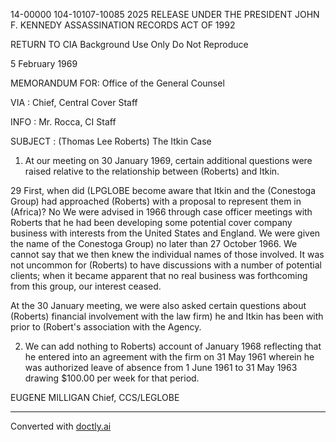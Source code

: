 14-00000
104-10107-10085
2025 RELEASE UNDER THE PRESIDENT JOHN F. KENNEDY ASSASSINATION RECORDS ACT OF 1992

RETURN TO CIA
Background Use Only
Do Not Reproduce

5 February 1969

MEMORANDUM FOR: Office of the General Counsel

VIA : Chief, Central Cover Staff

INFO : Mr. Rocca, CI Staff

SUBJECT : (Thomas Lee Roberts) The Itkin Case

1. At our meeting on 30 January 1969, certain additional questions were raised relative to the relationship between (Roberts) and Itkin.

29 First, when did (LPGLOBE become aware that Itkin and the (Conestoga Group) had approached (Roberts) with a proposal to represent them in (Africa)? No We were advised in 1966 through case officer meetings with Roberts that he had been developing some potential cover company business with interests from the United States and England. We were given the name of the Conestoga Group) no later than 27 October 1966. We cannot say that we then knew the individual names of those involved. It was not uncommon for (Roberts) to have discussions with a number of potential clients; when it became apparent that no real business was forthcoming from this group, our interest ceased.

At the 30 January meeting, we were also asked certain questions about (Roberts) financial involvement with the law firm) he and Itkin has been with prior to (Robert's association with the Agency.

2. We can add nothing to Roberts) account of January 1968 reflecting that he entered into an agreement with the firm on 31 May 1961 wherein he was authorized leave of absence from 1 June 1961 to 31 May 1963 drawing $100.00 per week for that period.

EUGENE MILLIGAN
Chief, CCS/LEGLOBE


---
Converted with [doctly.ai](https://doctly.ai)